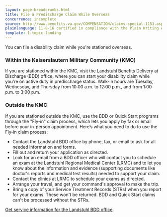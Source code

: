 ```yaml
---
layout: page-breadcrumbs.html
title: File a Predischarge Claim While Overseas
concurrence: incomplete
source: http://www.benefits.va.gov/COMPENSATION/claims-special-1151.asp,http://www.benefits.va.gov/PREDISCHARGE/claims-pre-discharge-overseas-intake-sites.asp
plainlanguage: 11-8-16 certified in compliance with the Plain Writing Act
template: 1-topic-landing
---
```



You can file a disability claim while you're stationed overseas. 

### Within the Kaiserslautern Military Community (KMC)

If you are stationed within the KMC, visit the Landstuhl Benefits Delivery at Discharge (BDD) office, where you can start your disability claim while you're on active duty in predischarge status. Walk-in hours are Tuesday, Wednesday, and Thursday from 10:00 a.m. to 12:00 p.m., and from 1:00 p.m. to 3:00 p.m.

### Outside the KMC

If you are stationed outside the KMC, use the BDD or Quick Start programs through the "Fly-in" claim process, which lets you apply by fax or email before your in-person appointment. Here’s what you need to do to use the Fly-in claim process:

<div class="call-out" markdown="1">

- Contact the Landstuhl BDD office by phone, fax, or email to ask for all needed information and forms.
- Fill out and return your application as directed.
- Look for an email from a BDD officer who will contact you to schedule an exam at the Landstuhl Regional Medical Center (LRMC) and to let you know about the information and evidence (supporting documents like doctor's reports and medical test results) needed to support your claim.
- Contact the clinics at LRMC to schedule your exams as directed.
- Arrange your travel, and get your command's approval to make the trip.
- Bring a copy of your Service Treatment Records (STRs) when you report for your exams. These won't be returned. BDD and Quick Start claims can't be processed without the STRs.

[Get service information for the Landstuhl BDD office](https://ermc.amedd.army.mil/landstuhl/services.cfm?MTFinfo_id=733).

</div>
